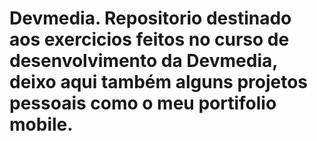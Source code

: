 # Devmedia. Repositorio destinado aos exercicios feitos no curso de desenvolvimento da Devmedia, deixo aqui também alguns projetos pessoais como o meu portifolio mobile.
